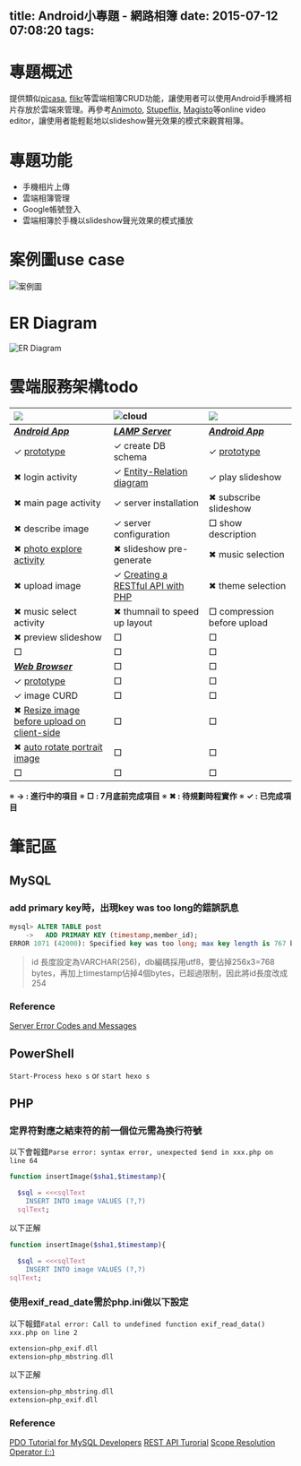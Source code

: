 title: Android小專題 - 網路相簿
date: 2015-07-12 07:08:20
tags:
---
<!-- toc -->

# 專題概述

提供類似[picasa](https://picasaweb.google.com), [flikr](https://www.flickr.com/)等雲端相簿CRUD功能，讓使用者可以使用Android手機將相片存放於雲端來管理。再參考[Animoto](https://animoto.com/), [Stupeflix](https://studio.stupeflix.com), [Magisto](http://www.magisto.com/)等online video editor，讓使用者能輕鬆地以slideshow聲光效果的模式來觀賞相簿。

# 專題功能
- 手機相片上傳
- 雲端相簿管理
- Google帳號登入
- 雲端相簿於手機以slideshow聲光效果的模式播放


# 案例圖use case
![案例圖](use-case.svg)

# ER Diagram
![ER Diagram](er-diagram.svg)

# 雲端服務架構todo
| ![](image-owner.png)     | ![cloud](cloud_80x58.png)     |![](audience.png)
| :------------- | :------------- | :------------- |
| <u>***Android App***</u> | <u>[***LAMP Server***](http://52.26.138.212/)</u>| <u>***Android App***</u>|
| ✓ [prototype](https://popapp.in/w/projects/55a3af3ba8a45529517254bf/preview)  | ✓ create DB schema      | ✓ [prototype](https://popapp.in/w/projects/55a42a94e6f76c5a5a709b1a/preview)     |
| ✖ login activity | ✓ [Entity-Relation diagram](er-diagram.svg) | ✓ play slideshow  |
| ✖ main page activity | ✓ server installation | ✖ subscribe slideshow |
| ✖ describe image | ✓ server configuration    | □ show description    |
| ✖ [photo explore activity](https://github.com/iPaulPro/aFileChooser)     | ✖ slideshow pre-generate             | ✖ music selection |
| ✖ upload image   | ✓ [Creating a RESTful API with PHP](http://coreymaynard.com/blog/creating-a-restful-api-with-php/)| ✖ theme selection |
| ✖ music select activity | ✖ thumnail to speed up layout | □ compression before upload |
| ✖ preview slideshow | □ | □ |
| □ | □ | □ |
| <u>***Web Browser***</u> | □ | □ |
| ✓ [prototype](http://52.26.138.212/)|□|□|
| ✓ image CURD        |□|□|
| ✖ [Resize image before upload on client-side](https://hacks.mozilla.org/2011/01/how-to-develop-a-html5-image-uploader/) | □ | □ |
| ✖ [auto rotate portrait image](https://github.com/blueimp/JavaScript-Load-Image) | □ | □ |
| □ | □ | □ |
※ **→ : 進行中的項目**
※ **□ : 7月底前完成項目**
※ **✖ : 待規劃時程實作**
※ **✓ : 已完成項目**

# 筆記區
## MySQL
### add primary key時，出現key was too long的錯誤訊息

```sql
mysql> ALTER TABLE post
    ->   ADD PRIMARY KEY (timestamp,member_id);
ERROR 1071 (42000): Specified key was too long; max key length is 767 bytes
```
> id 長度設定為VARCHAR(256)，db編碼採用utf8，要佔掉256x3=768 bytes，再加上timestamp佔掉4個bytes，已超過限制，因此將id長度改成254

### Reference
[Server Error Codes and Messages](https://dev.mysql.com/doc/refman/5.7/en/error-messages-server.html)

## PowerShell
`Start-Process hexo s` or `start hexo s`




## PHP



### 定界符對應之結束符的前一個位元需為換行符號

以下會報錯`Parse error: syntax error, unexpected $end in xxx.php on line 64 `
```php
function insertImage($sha1,$timestamp){

  $sql = <<<sqlText
    INSERT INTO image VALUES (?,?)
  sqlText;
```

以下正解
```php
function insertImage($sha1,$timestamp){

  $sql = <<<sqlText
    INSERT INTO image VALUES (?,?)
sqlText;
```
### 使用exif_read_date需於php.ini做以下設定
以下報錯`Fatal error: Call to undefined function exif_read_data() xxx.php on line 2 `
```php
extension=php_exif.dll
extension=php_mbstring.dll
```
以下正解
```php
extension=php_mbstring.dll
extension=php_exif.dll
```


### Reference
[PDO Tutorial for MySQL Developers](http://wiki.hashphp.org/PDO_Tutorial_for_MySQL_Developers)
[REST API Turorial](http://www.restapitutorial.com/index.html)
[Scope Resolution Operator (::)](http://php.net/manual/en/language.oop5.paamayim-nekudotayim.php)
